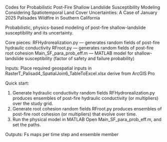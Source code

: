 Codes for Probabilistic Post-Fire Shallow Landslide Susceptibility Modeling Considering Spatiotemporal Land Cover Uncertainties: A Case of January 2025 Palisades Wildfire in Southern California

Probabilistic, physics-based modeling of post-fire shallow-landslide susceptibility and its uncertainty.

Core pieces:
  RFHydrorealization.py — generates random fields of post-fire hydraulic conductivity
  RFroot.py — generates random fields of post-fire root cohesion
  Main_SF_para_prob_eff.m — MATLAB model for shallow-landslide susceptibility (factor of safety and failure probability)

Inputs:
  Place required geospatial inputs in RasterT_Palisad4_SpatialJoin6_TableToExcel.xlsx derive from ArcGIS Pro

Quick start:
  1) Generate hydraulic conductivity random fields
    RFHydrorealization.py produces ensembles of post-fire hydraulic conductivity (or multipliers) over the study grid.
  2) Generate root cohesion random fields
    RFroot.py produces ensembles of post-fire root cohesion (or multipliers) that evolve over time.
3) Run the physical model in MATLAB
  Open Main_SF_para_prob_eff.m, and set the paths.

Outputs:
  Fs maps per time step and ensemble member
